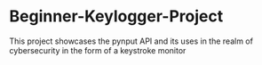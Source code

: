 # Beginner-Keylogger-Project
This project showcases the pynput API and its uses in the realm of cybersecurity in the form of a keystroke monitor
